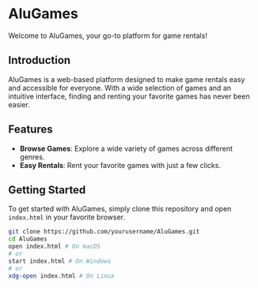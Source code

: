 # AluGames

Welcome to AluGames, your go-to platform for game rentals!

## Introduction

AluGames is a web-based platform designed to make game rentals easy and accessible for everyone. With a wide selection of games and an intuitive interface, finding and renting your favorite games has never been easier.

## Features

-   **Browse Games**: Explore a wide variety of games across different genres.
-   **Easy Rentals**: Rent your favorite games with just a few clicks.

## Getting Started

To get started with AluGames, simply clone this repository and open `index.html` in your favorite browser.

```bash
git clone https://github.com/yourusername/AluGames.git
cd AluGames
open index.html # On macOS
# or
start index.html # On Windows
# or
xdg-open index.html # On Linux
```
